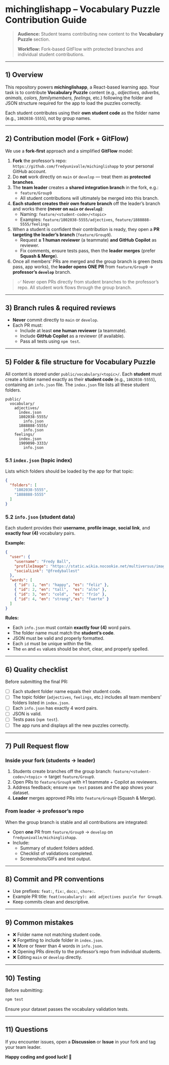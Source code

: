 # michinglishapp – Vocabulary Puzzle Contribution Guide

> **Audience:** Student teams contributing new content to the **Vocabulary Puzzle** section.
>
> **Workflow:** Fork-based GitFlow with protected branches and individual student contributions.

---

## 1) Overview
This repository powers **michinglishapp**, a React-based learning app. Your task is to contribute **Vocabulary Puzzle** content (e.g., *adjectives, adverbs, animals, colors, familymembers, feelings,* etc.) following the folder and JSON structure required for the app to load the puzzles correctly.

Each student contributes using their **own student code** as the folder name (e.g., `1802038-5555`), not by group names.

---

## 2) Contribution model (Fork + GitFlow)
We use a **fork-first** approach and a simplified **GitFlow** model:

1. **Fork** the professor’s repo: `https://github.com/fredyunivalle/michinglishapp` to your personal GitHub account.
2. Do **not** work directly on `main` or `develop` — treat them as **protected branches**.
3. The **team leader** creates a **shared integration branch** in the fork, e.g.:
   - `feature/Group9`
   - All student contributions will ultimately be merged into this branch.
4. **Each student creates their own feature branch** off the leader’s branch and works there **(never on `main` or `develop`)**:
   - Naming: `feature/<student-code>/<topic>`
   - Examples: `feature/1802038-5555/adjectives`, `feature/1888888-5555/feelings`
5. When a student is confident their contribution is ready, they open a **PR targeting the leader’s branch** (`feature/Group9`).
   - Request **≥ 1 human reviewer** (a teammate) **and GitHub Copilot** as reviewer.
   - Fix comments, ensure tests pass, then the **leader merges** (prefer **Squash & Merge**).
6. Once all members’ PRs are merged and the group branch is green (tests pass, app works), the **leader opens ONE PR** from `feature/Group9` → **professor’s `develop`** branch.

> ✅ Never open PRs directly from student branches to the professor’s repo. All student work flows through the group branch.

---

## 3) Branch rules & required reviews
- **Never** commit directly to `main` or `develop`.
- Each PR must:
  - Include at least **one human reviewer** (a teammate).
  - Include **GitHub Copilot** as a reviewer (if available).
  - Pass all tests using `npm test`.

---



## 5) Folder & file structure for Vocabulary Puzzle
All content is stored under `public/vocabulary/<topic>/`. Each **student** must create a folder named exactly as their **student code** (e.g., `1802038-5555`), containing an `info.json` file. The `index.json` file lists all these student folders.

```
public/
  vocabulary/
    adjectives/
      index.json
      1802038-5555/
        info.json
      1888888-5555/
        info.json
    feelings/
      index.json
      1909090-3333/
        info.json
```

### 5.1 `index.json` (topic index)
Lists which folders should be loaded by the app for that topic:
```json
{
  "folders": [
    "1802038-5555",
    "1888888-5555"
  ]
}
```

### 5.2 `info.json` (student data)
Each student provides their **username**, **profile image**, **social link**, and **exactly four (4)** vocabulary pairs.

**Example:**
```json
{
  "user": {
    "username": "Fredy Ball",
    "profileImage": "https://static.wikia.nocookie.net/multiversus/images/a/ac/Superman_Portrait_Full.png",
    "socialLink": "@fredyballest"
  },
  "words": [
    { "id": 1, "en": "happy", "es": "feliz" },
    { "id": 2, "en": "tall",  "es": "alto" },
    { "id": 3, "en": "cold",  "es": "frío" },
    { "id": 4, "en": "strong","es": "fuerte" }
  ]
}
```

**Rules:**
- Each `info.json` must contain **exactly four (4)** word pairs.
- The folder name must match the **student’s code**.
- JSON must be valid and properly formatted.
- Each `id` must be unique within the file.
- The `en` and `es` values should be short, clear, and properly spelled.

---

## 6) Quality checklist
Before submitting the final PR:
- [ ] Each student folder name equals their student code.
- [ ] The topic folder (`adjectives`, `feelings`, etc.) includes all team members’ folders listed in `index.json`.
- [ ] Each `info.json` has exactly 4 word pairs.
- [ ] JSON is valid.
- [ ] Tests pass (`npm test`).
- [ ] The app runs and displays all the new puzzles correctly.

---

## 7) Pull Request flow
### Inside your fork (students → leader)
1. Students create branches off the group branch: `feature/<student-code>/<topic>` → target `feature/Group9`.
2. Open PRs to `feature/Group9` with ≥1 teammate + Copilot as reviewers.
3. Address feedback; ensure `npm test` passes and the app shows your dataset.
4. **Leader** merges approved PRs into `feature/Group9` (Squash & Merge).

### From leader → professor’s repo
When the group branch is stable and all contributions are integrated:
- Open **one** PR from `feature/Group9` → `develop` on `fredyunivalle/michinglishapp`.
- Include:
  - Summary of student folders added.
  - Checklist of validations completed.
  - Screenshots/GIFs and test output.

---

## 8) Commit and PR conventions
- Use prefixes: `feat:`, `fix:`, `docs:`, `chore:`.
- Example PR title: `feat(vocabulary): add adjectives puzzle for Group9`.
- Keep commits clean and descriptive.

---

## 9) Common mistakes
- ❌ Folder name not matching student code.
- ❌ Forgetting to include folder in `index.json`.
- ❌ More or fewer than 4 words in `info.json`.
- ❌ Opening PRs directly to the professor’s repo from individual students.
- ❌ Editing `main` or `develop` directly.

---

## 10) Testing
Before submitting:
```bash
npm test
```
Ensure your dataset passes the vocabulary validation tests.

---

## 11) Questions
If you encounter issues, open a **Discussion** or **Issue** in your fork and tag your team leader.

**Happy coding and good luck! 🧩**

